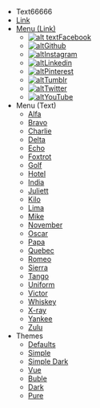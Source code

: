 <!-- markdownlint-disable no-empty-links -->
<!-- markdownlint-disable-next-line first-line-heading -->
- Text66666
- [Link](http://google.com)
- [Menu (Link)](http://google.com)
  - [![alt text](https://icongram.jgog.in/simple/facebook.svg?colored&size=16)Facebook](http://facebook.com)
  - [![alt](https://icongram.jgog.in/simple/github.svg?colored&size=16)Github](http://github.com)
  - [![alt](https://icongram.jgog.in/simple/instagram.svg?colored&size=16)Instagram](http://instagram.com)
  - [![alt](https://icongram.jgog.in/simple/linkedin.svg?colored&size=16)Linkedin](http://linkedin.com)
  - [![alt](https://icongram.jgog.in/simple/pinterest.svg?colored&size=16)Pinterest](http://pinterest.com)
  - [![alt](https://icongram.jgog.in/simple/tumblr.svg?colored&size=16)Tumblr](http://tumblr.com)
  - [![alt](https://icongram.jgog.in/simple/twitter.svg?colored&size=16)Twitter](http://twitter.com)
  - [![alt](https://icongram.jgog.in/simple/youtube.svg?colored&size=16)YouTube](http://youtube.com)
- Menu <span>(Text)</span>
  - [Alfa](#)
  - [Bravo](#)
  - [Charlie](#)
  - [Delta](#)
  - [Echo](#)
  - [Foxtrot](#)
  - [Golf](#)
  - [Hotel](#)
  - [India](#)
  - [Juliett](#)
  - [Kilo](#)
  - [Lima](#)
  - [Mike](#)
  - [November](#)
  - [Oscar](#)
  - [Papa](#)
  - [Quebec](#)
  - [Romeo](#)
  - [Sierra](#)
  - [Tango](#)
  - [Uniform](#)
  - [Victor](#)
  - [Whiskey](#)
  - [X-ray](#)
  - [Yankee](#)
  - [Zulu](#)
- Themes
  - <a href="#" data-link-title="Defaults">Defaults</a>
  - <a href="#" data-link-title="Simple">Simple</a>
  - <a href="#" data-link-title="Simple Dark">Simple Dark</a>
  - <a href="#" data-link-href="https://cdn.jsdelivr.net/npm/docsify@4/lib/themes/vue.css">Vue</a>
  - <a href="#" data-link-href="https://cdn.jsdelivr.net/npm/docsify@4/lib/themes/buble.css">Buble</a>
  - <a href="#" data-link-href="https://cdn.jsdelivr.net/npm/docsify@4/lib/themes/dark.css">Dark</a>
  - <a href="#" data-link-href="https://cdn.jsdelivr.net/npm/docsify@4/lib/themes/pure.css">Pure</a>
